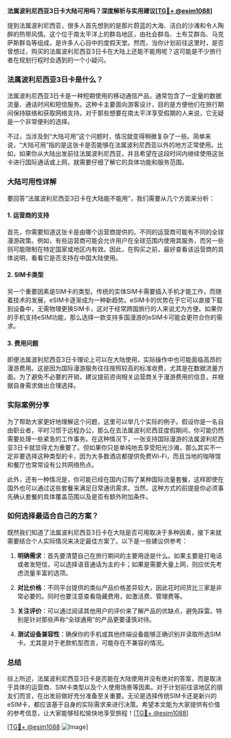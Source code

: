 **法属波利尼西亚3日卡大陆可用吗？深度解析与实用建议[[TG💪+ @esim1088](https://t.me/s/esim1088)]**

提到法属波利尼西亚，很多人首先想到的是那片蔚蓝的大海、洁白的沙滩和令人陶醉的热带风情。这个位于南太平洋上的群岛地区，由社会群岛、土布艾群岛、马克萨斯群岛等组成，是许多人心目中的度假天堂。然而，当你计划前往这里时，是否曾想过，购买的法属波利尼西亚3日卡在大陆上还能不能用呢？这可能是不少旅行者在规划行程时会遇到的一个小疑问。

### 法属波利尼西亚3日卡是什么？

法属波利尼西亚3日卡是一种短期使用的移动通信产品，通常包含了一定量的数据流量、通话时间和短信服务。这种卡主要面向游客设计，目的是方便他们在旅行期间保持联络和获取网络支持。对于那些想要在南太平洋享受假期的人来说，它无疑是一个非常便利的选择。

不过，当涉及到“大陆可用”这个问题时，情况就变得稍微复杂了一些。简单来说，“大陆可用”指的是这张卡是否能够在法属波利尼西亚以外的地方正常使用。比如，如果你从大陆出发前往法属波利尼西亚，并且希望在这段时间内继续使用这张卡进行国际通话或上网，就需要仔细了解它的具体功能和服务范围。

### 大陆可用性详解

要回答“法属波利尼西亚3日卡在大陆能不能用”，我们需要从几个方面来分析：

#### 1. **运营商的支持**
   首先，你需要知道这张卡是由哪个运营商提供的。不同的运营商可能有不同的全球漫游政策。例如，有些运营商可能会允许用户在全球范围内使用其服务，而另一些则可能限制在特定国家或地区内有效。因此，在购买之前，最好查看该运营商的具体说明，看看它是否支持在中国大陆使用。

#### 2. **SIM卡类型**
   另一个重要因素是SIM卡的类型。传统的实体SIM卡需要插入手机才能工作，而随着技术的发展，eSIM卡逐渐成为一种新趋势。eSIM卡的优势在于它可以直接下载到设备中，无需物理更换SIM卡，这对于经常跨国旅行的人来说尤为方便。如果你的手机支持eSIM功能，那么选择一款支持多国漫游的eSIM卡可能会更符合你的需求。

#### 3. **费用问题**
   即便法属波利尼西亚3日卡理论上可以在大陆使用，实际操作中也可能面临高昂的漫游费用。这是因为国际漫游服务往往按照较高的标准收费，尤其是在数据流量方面。为了避免不必要的开销，建议提前咨询相关运营商关于漫游费用的信息，并根据自身需求做出合理选择。

### 实际案例分享

为了帮助大家更好地理解这个问题，这里可以举几个实际的例子。假设你是一名自由职业者，平时习惯于远程办公，那么在去法属波利尼西亚度假期间，你可能仍然需要处理一些紧急的工作事务。在这种情况下，一张支持国际漫游的法属波利尼西亚3日卡就显得尤为重要了。但如果你只是单纯地去享受阳光沙滩，那么其实不一定非要选择这种类型的卡，因为大多数酒店都提供免费Wi-Fi，而且当地的咖啡馆和餐厅也常常设有公共网络热点。

此外，还有一种情况是，你可能已经在国内订购了某种国际流量套餐，这样即使在国外也可以通过这些套餐来满足日常通讯需求。当然，这种方式的前提是你必须事先确认套餐的具体覆盖范围以及是否有额外附加条件。

### 如何选择最适合自己的方案？

既然我们知道了法属波利尼西亚3日卡在大陆是否可用取决于多种因素，接下来就需要结合个人实际情况来决定最佳方案了。以下是一些建议供参考：

1. **明确需求**：首先要清楚自己在旅行期间的主要用途是什么。如果主要是打电话或者发短信，可以选择语音通话为主的卡；如果是需要大量上网，则应优先考虑流量丰富的选项。
   
2. **对比价格**：不同平台提供的类似产品价格差异较大，因此花时间货比三家是非常必要的。同时也要注意查看隐藏费用，如激活费、管理费等。

3. **关注评价**：可以通过阅读其他用户的评价来了解产品的优缺点，避免踩雷。特别是针对那些声称“全球通用”的产品更要谨慎对待。

4. **测试设备兼容性**：确保你的手机或其他终端设备能够正确识别并读取所选SIM卡。尤其是对于老款机型而言，可能存在不兼容的情况。

### 总结

综上所述，法属波利尼西亚3日卡是否能在大陆使用并没有绝对的答案，而是取决于具体的运营商、SIM卡类型以及个人使用场景等因素。对于计划前往该地区的朋友们而言，在出发前做好充分准备至关重要。无论是选择传统SIM卡还是新兴的eSIM卡，都应该基于自身的实际需求来进行决策。希望本文能为大家提供有价值的参考信息，让大家能够轻松愉快地享受旅程！[[TG💪+ @esim1088](https://t.me/s/esim1088)] 

[[TG💪+ @esim1088](https://t.me/s/esim1088) ![Image](https://i.postimg.cc/4NQfJmqS/Snipaste-2025-05-13-00-14-12.png)]